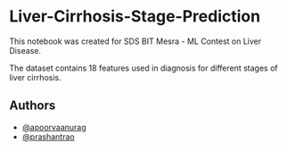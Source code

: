 
# Liver-Cirrhosis-Stage-Prediction

This notebook was created for SDS BIT Mesra - ML Contest on Liver Disease.

The dataset contains 18 features used in diagnosis for different stages of liver cirrhosis.





## Authors

- [@apoorvaanurag](https://www.github.com/octokatherine)
- [@prashantrao](https://www.github.com/octokatherine)


